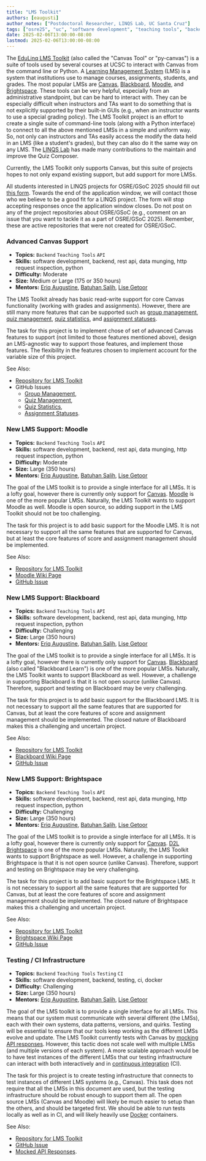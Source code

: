```yaml
---
title: "LMS Toolkit"
authors: [eaugusti]
author_notes: ["Postdoctoral Researcher, LINQS Lab, UC Santa Cruz"]
tags: ["osre25", "uc", "software development", "teaching tools", "backend"]
date: 2025-02-06T13:00:00-08:00
lastmod: 2025-02-06T13:00:00-08:00
---
```


The [EduLinq LMS Toolkit](https://github.com/edulinq/py-canvas) (also called the "Canvas Tool" or "py-canvas") is a suite of tools used by several courses at UCSC
to interact with Canvas from the command line or Python.
A [Learning Management System](https://en.wikipedia.org/wiki/Learning_management_system) (LMS) is a system that institutions use to manage courses, assignments, students, and grades.
The most popular LMSs are
[Canvas](https://en.wikipedia.org/wiki/Instructure#Canvas),
[Blackboard](https://en.wikipedia.org/wiki/Blackboard_Learn),
[Moodle](https://en.wikipedia.org/wiki/Moodle),
and [Brightspace](https://en.wikipedia.org/wiki/D2L#Brightspace).
These tools can be very helpful, especially from an administrative standpoint, but can be hard to interact with.
They can be especially difficult when instructors and TAs want to do something that is not explicitly supported by their built-in GUIs
(e.g., when an instructor wants to use a special grading policy).
The LMS Toolkit project is an effort to create a single suite of command-line tools (along with a Python interface)
to connect to all the above mentioned LMSs in a simple and uniform way.
So, not only can instructors and TAs easily access the modify the data held in an LMS (like a student's grades),
but they can also do it the same way on any LMS.
The [LINQS Lab](https://linqs.org) has made many contributions to the maintain and improve the Quiz Composer.

Currently, the LMS Toolkit only supports Canvas, but this suite of projects hopes to not only expand existing support,
but add support for more LMSs.

All students interested in LINQS projects for OSRE/GSoC 2025 should fill out [this form](https://forms.gle/RxGqnQiCDeHSX6tq6).
Towards the end of the application window, we will contact those who we believe to be a good fit for a LINQS project.
The form will stop accepting responses once the application window closes.
Do not post on any of the project repositories about OSRE/GSoC
(e.g., comment on an issue that you want to tackle it as a part of OSRE/GSoC 2025).
Remember, these are active repositories that were not created for OSRE/GSoC.

### Advanced Canvas Support

 - **Topics:** `Backend` `Teaching Tools` `API`
 - **Skills:** software development, backend, rest api, data munging, http request inspection, python
 - **Difficulty:** Moderate
 - **Size:** Medium or Large (175 or 350 hours)
 - **Mentors:** [Eriq Augustine](mailto:linqs.osre25@gmail.com), [Batuhan Salih](mailto:linqs.osre25@gmail.com), [Lise Getoor](mailto:linqs.osre25@gmail.com)

The LMS Toolkit already has basic read-write support for core Canvas functionality (working with grades and assignments).
However, there are still many more features that can be supported such as
[group management](https://github.com/edulinq/py-canvas/issues/17),
[quiz management](https://github.com/edulinq/py-canvas/issues/7),
[quiz statistics](https://github.com/edulinq/py-canvas/issues/10),
and [assignment statuses](https://github.com/edulinq/py-canvas/issues/19).

The task for this project is to implement chose of set of advanced Canvas features to support
(not limited to those features mentioned above),
design an LMS-agnostic way to support those features,
and implement those features.
The flexibility in the features chosen to implement account for the variable size of this project.

See Also:
 - [Repository for LMS Toolkit](https://github.com/edulinq/py-canvas)
 - GitHub Issues
   - [Group Management](https://github.com/edulinq/py-canvas/issues/17),
   - [Quiz Management](https://github.com/edulinq/py-canvas/issues/7),
   - [Quiz Statistics](https://github.com/edulinq/py-canvas/issues/10),
   - [Assignment Statuses](https://github.com/edulinq/py-canvas/issues/19).

### New LMS Support: Moodle

 - **Topics:** `Backend` `Teaching Tools` `API`
 - **Skills:** software development, backend, rest api, data munging, http request inspection, python
 - **Difficulty:** Moderate
 - **Size:** Large (350 hours)
 - **Mentors:** [Eriq Augustine](mailto:linqs.osre25@gmail.com), [Batuhan Salih](mailto:linqs.osre25@gmail.com), [Lise Getoor](mailto:linqs.osre25@gmail.com)

The goal of the LMS toolkit is to provide a single interface for all LMSs.
It is a lofty goal, however there is currently only support for [Canvas](https://en.wikipedia.org/wiki/Instructure#Canvas).
[Moodle](https://en.wikipedia.org/wiki/Moodle) is one of the more popular LMSs.
Naturally, the LMS Toolkit wants to support Moodle as well.
Moodle is open source, so adding support in the LMS Toolkit should not be too challenging.

The task for this project is to add basic support for the Moodle LMS.
It is not necessary to support all the same features that are supported for Canvas,
but at least the core features of score and assignment management should be implemented.

See Also:
 - [Repository for LMS Toolkit](https://github.com/edulinq/py-canvas)
 - [Moodle Wiki Page](https://en.wikipedia.org/wiki/Moodle)
 - [GitHub Issue](https://github.com/edulinq/py-canvas/issues/22)

### New LMS Support: Blackboard

 - **Topics:** `Backend` `Teaching Tools` `API`
 - **Skills:** software development, backend, rest api, data munging, http request inspection, python
 - **Difficulty:** Challenging
 - **Size:** Large (350 hours)
 - **Mentors:** [Eriq Augustine](mailto:linqs.osre25@gmail.com), [Batuhan Salih](mailto:linqs.osre25@gmail.com), [Lise Getoor](mailto:linqs.osre25@gmail.com)

The goal of the LMS toolkit is to provide a single interface for all LMSs.
It is a lofty goal, however there is currently only support for [Canvas](https://en.wikipedia.org/wiki/Instructure#Canvas).
[Blackboard](https://en.wikipedia.org/wiki/Blackboard_Learn) (also called "Blackboard Learn") is one of the more popular LMSs.
Naturally, the LMS Toolkit wants to support Blackboard as well.
However, a challenge in supporting Blackboard is that it is not open source (unlike Canvas).
Therefore, support and testing on Blackboard may be very challenging.

The task for this project is to add basic support for the Blackboard LMS.
It is not necessary to support all the same features that are supported for Canvas,
but at least the core features of score and assignment management should be implemented.
The closed nature of Blackboard makes this a challenging and uncertain project.

See Also:
 - [Repository for LMS Toolkit](https://github.com/edulinq/py-canvas)
 - [Blackboard Wiki Page](https://en.wikipedia.org/wiki/Blackboard_Learn)
 - [GitHub Issue](https://github.com/edulinq/py-canvas/issues/21)

### New LMS Support: Brightspace

 - **Topics:** `Backend` `Teaching Tools` `API`
 - **Skills:** software development, backend, rest api, data munging, http request inspection, python
 - **Difficulty:** Challenging
 - **Size:** Large (350 hours)
 - **Mentors:** [Eriq Augustine](mailto:linqs.osre25@gmail.com), [Batuhan Salih](mailto:linqs.osre25@gmail.com), [Lise Getoor](mailto:linqs.osre25@gmail.com)

The goal of the LMS toolkit is to provide a single interface for all LMSs.
It is a lofty goal, however there is currently only support for [Canvas](https://en.wikipedia.org/wiki/Instructure#Canvas).
[D2L Brightspace](https://en.wikipedia.org/wiki/D2L#Brightspace) is one of the more popular LMSs.
Naturally, the LMS Toolkit wants to support Brightspace as well.
However, a challenge in supporting Brightspace is that it is not open source (unlike Canvas).
Therefore, support and testing on Brightspace may be very challenging.

The task for this project is to add basic support for the Brightspace LMS.
It is not necessary to support all the same features that are supported for Canvas,
but at least the core features of score and assignment management should be implemented.
The closed nature of Brightspace makes this a challenging and uncertain project.

See Also:
 - [Repository for LMS Toolkit](https://github.com/edulinq/py-canvas)
 - [Brightspace Wiki Page](https://en.wikipedia.org/wiki/D2L#Brightspace)
 - [GitHub Issue](https://github.com/edulinq/py-canvas/issues/23)

### Testing / CI Infrastructure

 - **Topics:** `Backend` `Teaching Tools` `Testing` `CI`
 - **Skills:** software development, backend, testing, ci, docker
 - **Difficulty:** Challenging
 - **Size:** Large (350 hours)
 - **Mentors:** [Eriq Augustine](mailto:linqs.osre25@gmail.com), [Batuhan Salih](mailto:linqs.osre25@gmail.com), [Lise Getoor](mailto:linqs.osre25@gmail.com)

The goal of the LMS toolkit is to provide a single interface for all LMSs.
This means that our system must communicate with several different (the LMSs),
each with their own systems, data patterns, versions, and quirks.
Testing will be essential to ensure that our tools keep working as the different LMSs evolve and update.
The LMS Toolkit currently tests with Canvas by
[mocking API responses](https://github.com/edulinq/py-canvas/tree/main/tests/api/test_cases).
However, this tactic does not scale well with multiple LMSs (and multiple versions of each system).
A more scalable approach would be to have test instances of the different LMSs that our testing infrastructure can interact with
both interactively and in [continuous integration](https://en.wikipedia.org/wiki/Continuous_integration) (CI).

The task for this project is to create testing infrastructure that
connects to test instances of different LMS systems (e.g., Canvas).
This task does not require that all the LMSs in this document are used,
but the testing infrastructure should be robust enough to support them all.
The open source LMSs (Canvas and Moodle) will likely be much easier to setup than the others,
and should be targeted first.
We should be able to run tests locally as well as in CI,
and will likely heavily use [Docker](https://en.wikipedia.org/wiki/Docker_(software)) containers.

See Also:
 - [Repository for LMS Toolkit](https://github.com/edulinq/py-canvas)
 - [GitHub Issue](https://github.com/edulinq/py-canvas/issues/24)
 - [Mocked API Responses](https://github.com/edulinq/py-canvas/tree/main/tests/api/test_cases).
